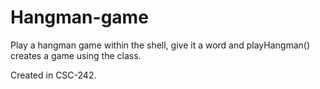 # Hangman-game
Play a hangman game within the shell, give it a word and playHangman() creates a game using the class.


Created in CSC-242.
